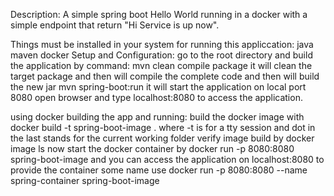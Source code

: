 Description:
    A simple spring boot Hello World running in a docker with a simple endpoint that return "Hi Service is up now".

Things must be installed in your system for running this appliccation:
    java
    maven
    docker
Setup and Configuration:
    go to the root directory and build the application by command:
        mvn clean compile package
    it will clean the target package and then will compile the complete code and then will build the new jar
        mvn spring-boot:run
    it will start the application on local port 8080
    open browser and type 
        localhost:8080 
    to access the application.

using docker building the app and running:
    build the docker image with
        docker build -t spring-boot-image .
        where -t is for a tty session and dot in the last stands for the current working folder
    verify image build by 
        docker image ls
    now start the docker container by 
    docker run -p 8080:8080 spring-boot-image
    and you can access the application on 
    localhost:8080
    to provide the container some name use
    docker run -p 8080:8080 --name spring-container spring-boot-image
    